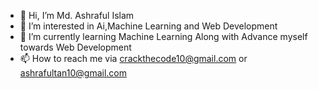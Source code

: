 - 👋 Hi, I’m Md. Ashraful Islam
- 👀 I’m interested in Ai,Machine Learning and Web Development
- 🌱 I’m currently learning Machine Learning Along with Advance myself towards Web Development
- 📫 How to reach me via crackthecode10@gmail.com or ashrafultan10@gmail.com

<!---
Ashraf-ul-I/Ashraf-ul-I is a ✨ special ✨ repository because its `README.md` (this file) appears on your GitHub profile.
You can click the Preview link to take a look at your changes.
--->
